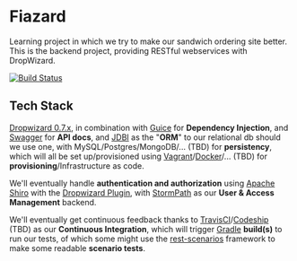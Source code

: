 Fiazard
=======

Learning project in which we try to make our sandwich ordering site better. This is the backend project, providing RESTful webservices with DropWizard.

[![Build Status](https://travis-ci.org/Sch3lp/Fiazard.svg?branch=master)](https://travis-ci.org/Sch3lp/Fiazard)

## Tech Stack
[Dropwizard 0.7.x](http://dropwizard.io/), in combination with 
[Guice](https://github.com/HubSpot/dropwizard-guice) for **Dependency Injection**, and
[Swagger](http://swagger.io/) for **API docs**, and
[JDBI](http://jdbi.org/) as the "**ORM**" to our relational db should we use one, with 
MySQL/Postgres/MongoDB/... (TBD) for **persistency**, 
which will all be set up/provisioned using
[Vagrant](https://www.vagrantup.com/)/[Docker](https://www.docker.com/)/... (TBD) for **provisioning**/Infrastructure as code.


We'll eventually handle **authentication and authorization** using
[Apache Shiro](http://shiro.apache.org/) with the [Dropwizard Plugin](https://github.com/silb/dropwizard-shiro), with
[StormPath](https://stormpath.com/) as our **User & Access Management** backend.


We'll eventually get continuous feedback thanks to
[TravisCI](https://travis-ci.org/)/[Codeship](http://codeship.io/) (TBD) as our **Continuous Integration**, which will trigger
[Gradle](http://www.gradle.org/) **build(s)** to run our tests, of which some might use
the [rest-scenarios](https://github.com/cegeka/rest-scenarios) framework to make some readable **scenario tests**.
